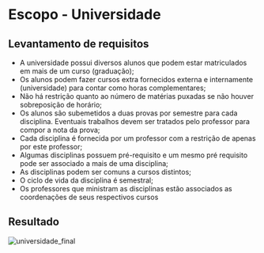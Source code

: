 # Escopo - Universidade

## Levantamento de requisitos

+ A universidade possui diversos alunos que podem estar matriculados em mais de um curso (graduação);
+ Os alunos podem fazer cursos extra fornecidos externa e internamente (universidade) para contar como horas complementares;
+ Não há restrição quanto ao número de matérias puxadas se não houver sobreposição de horário;
+ Os alunos são subemetidos a duas provas por semestre para cada disciplina. Eventuais trabalhos devem ser tratados pelo professor para compor a nota da prova;
+ Cada disciplina é fornecida por um professor com a restrição de apenas por este professor;
+ Algumas disciplinas possuem pré-requisito e um mesmo pré requisito pode ser associado a mais de uma disciplina;
+ As disciplinas podem ser comuns a cursos distintos;
+ O ciclo de vida da disciplina é semestral;
+ Os professores que ministram as disciplinas estão associados as coordenações de seus respectivos cursos

## Resultado

![universidade_final](https://github.com/monyzeweber/SQL-Database-EER/assets/81835859/4f49bb0d-5628-4ba2-9c42-95dbbbcf8ba9)